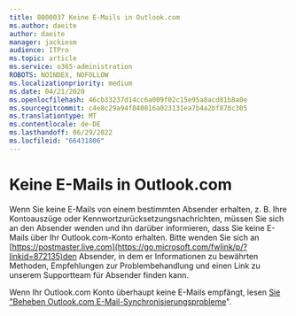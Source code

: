 ```yaml
---
title: 8000037 Keine E-Mails in Outlook.com
ms.author: daeite
author: daeite
manager: jackiesm
audience: ITPro
ms.topic: article
ms.service: o365-administration
ROBOTS: NOINDEX, NOFOLLOW
ms.localizationpriority: medium
ms.date: 04/21/2020
ms.openlocfilehash: 46cb33237d14cc6a009f02c15e95a8acd81b8a0e
ms.sourcegitcommit: c4e8c29a94f840816a023131ea7b4a2bf876c305
ms.translationtype: MT
ms.contentlocale: de-DE
ms.lasthandoff: 06/29/2022
ms.locfileid: "66431806"
---
```

# <a name="not-receiving-mail-in-outlookcom"></a>Keine E-Mails in Outlook.com

Wenn Sie keine E-Mails von einem bestimmten Absender erhalten, z. B. Ihre Kontoauszüge oder Kennwortzurücksetzungsnachrichten, müssen Sie sich an den Absender wenden und ihn darüber informieren, dass Sie keine E-Mails über Ihr Outlook.com-Konto erhalten. Bitte wenden Sie sich an [https://postmaster.live.com](https://go.microsoft.com/fwlink/p/?linkid=872135)den Absender, in dem er Informationen zu bewährten Methoden, Empfehlungen zur Problembehandlung und einen Link zu unserem Supportteam für Absender finden kann.
  
Wenn Ihr Outlook.com Konto überhaupt keine E-Mails empfängt, lesen [Sie "Beheben Outlook.com E-Mail-Synchronisierungsprobleme](https://go.microsoft.com/fwlink/p/?linkid=874363)".
